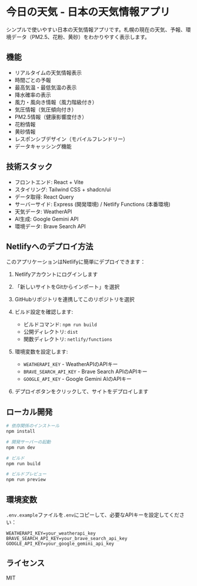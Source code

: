 # 今日の天気 - 日本の天気情報アプリ

シンプルで使いやすい日本の天気情報アプリです。札幌の現在の天気、予報、環境データ（PM2.5、花粉、黄砂）をわかりやすく表示します。

## 機能

- リアルタイムの天気情報表示
- 時間ごとの予報
- 最高気温・最低気温の表示
- 降水確率の表示
- 風力・風向き情報（風力階級付き）
- 気圧情報（気圧傾向付き）
- PM2.5情報（健康影響度付き）
- 花粉情報
- 黄砂情報
- レスポンシブデザイン（モバイルフレンドリー）
- データキャッシング機能

## 技術スタック

- フロントエンド: React + Vite
- スタイリング: Tailwind CSS + shadcn/ui
- データ取得: React Query
- サーバーサイド: Express (開発環境) / Netlify Functions (本番環境)
- 天気データ: WeatherAPI
- AI生成: Google Gemini API
- 環境データ: Brave Search API

## Netlifyへのデプロイ方法

このアプリケーションはNetlifyに簡単にデプロイできます：

1. Netlifyアカウントにログインします
2. 「新しいサイトをGitからインポート」を選択
3. GitHubリポジトリを連携してこのリポジトリを選択
4. ビルド設定を確認します:
   - ビルドコマンド: `npm run build`
   - 公開ディレクトリ: `dist`
   - 関数ディレクトリ: `netlify/functions`

5. 環境変数を設定します:
   - `WEATHERAPI_KEY` - WeatherAPIのAPIキー
   - `BRAVE_SEARCH_API_KEY` - Brave Search APIのAPIキー
   - `GOOGLE_API_KEY` - Google Gemini AIのAPIキー

6. デプロイボタンをクリックして、サイトをデプロイします

## ローカル開発

```bash
# 依存関係のインストール
npm install

# 開発サーバーの起動
npm run dev

# ビルド
npm run build

# ビルドプレビュー
npm run preview
```

## 環境変数

`.env.example`ファイルを`.env`にコピーして、必要なAPIキーを設定してください：

```
WEATHERAPI_KEY=your_weatherapi_key
BRAVE_SEARCH_API_KEY=your_brave_search_api_key
GOOGLE_API_KEY=your_google_gemini_api_key
```

## ライセンス

MIT